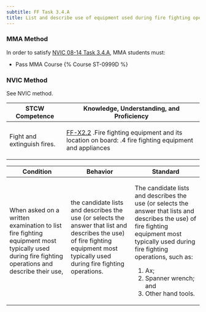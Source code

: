 ```yaml
---
subtitle: FF Task 3.4.A 
title: List and describe use of equipment used during fire fighting operations
---
```



### MMA Method

In order to satisfy  [NVIC 08-14  Task  3.4.A](/stcw23/assets/images/nvic-08-14.pdf), MMA students must:

* Pass MMA Course {% Course ST-0999D %}


### NVIC Method

<a onclick="togglevisibility('nvic_methods')" >See NVIC method.</a>

<div id='nvic_methods' class='hide'>

<table>
<thead>
<tr>
<th class='forty'> STCW Competence </th>
<th class='sixty'> Knowledge, Understanding, and Proficiency </th>
</tr>
</thead>




<tbody>
<tr><td markdown='1'>

Fight and extinguish fires.

</td><td markdown='1'>

[FF-X2.2](../../tables/612.html#FF-X2.2) .Fire fighting equipment and its location on board:
.4  fire fighting equipment and appliances

</td></tr>


</tbody>
</table>


<table>
<thead>
<tr><th class='twenty'>  Condition </th><th class='twenty'> Behavior </th><th  class='sixty'>Standard </th></tr>
</thead>
<tbody >



<tr><td markdown='1'>

When asked on a written examination to list fire fighting equipment most typically used during fire fighting operations and describe their use,

</td><td markdown='1'>

the candidate lists and describes the use (or selects the answer that list and describes the use) of fire fighting equipment most typically used during fire fighting operations.

<br>

<div class="tooltip">
<span class="tooltiptext">
</span>
</div>


</td><td markdown='1'>

The candidate lists and describes the use (or selects the answer that lists and describes the use) of fire fighting equipment most typically used during fire fighting operations, such as:
 
1.  Ax; 
2.  Spanner wrench; and 
3.  Other hand tools.

</td></tr>
</tbody>
</table>
</div>
